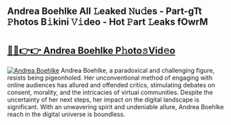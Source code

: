 ## Andrea Boehlke All 𝙻eaked 𝙽u𝚍es - Part-gTt 𝙿hotos B𝚒kini 𝚅𝚒deo - Hot 𝙿art 𝙻eaks fOwrM

# <h2><a href="http://ld3zrd.urlbe.top/?page=Andrea+Boehlke">🔗🔗👉👉 Andrea Boehlke P𝚑oto𝚜Vid𝚎o</a></h2>

[![Andrea Boehlke](https://i.imgur.com/eBuTRDB.gif)](http://ld3zrd.urlbe.top/?page=Andrea+Boehlke)
Andrea Boehlke, a paradoxical and challenging figure, resists being pigeonholed. Her unconventional method of engaging with online audiences has allured and offended critics, stimulating debates on consent, morality, and the intricacies of virtual communities. Despite the uncertainty of her next steps, her impact on the digital landscape is significant. With an unwavering spirit and undeniable allure, Andrea Boehlke reach in the digital universe is boundless.
